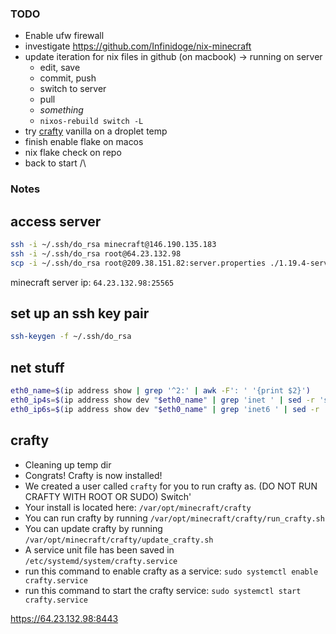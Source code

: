 ### TODO

* Enable ufw firewall
* investigate https://github.com/Infinidoge/nix-minecraft
* update iteration for nix files in github (on macbook) -> running on server
	* edit, save
	* commit, push
	* switch to server
	* pull
	* _something_
	* `nixos-rebuild switch -L`
* try [crafty](https://docs.craftycontrol.com/pages/getting-started/installation/linux/#automated-install-script-quick) vanilla on a droplet temp
* finish enable flake on macos
* nix flake check on repo
* back to start /\

### Notes

## access server

```bash
ssh -i ~/.ssh/do_rsa minecraft@146.190.135.183
ssh -i ~/.ssh/do_rsa root@64.23.132.98
scp -i ~/.ssh/do_rsa root@209.38.151.82:server.properties ./1.19.4-server.properties
```

minecraft server ip: `64.23.132.98:25565`

## set up an ssh key pair

```bash
ssh-keygen -f ~/.ssh/do_rsa
```

## net stuff

```bash
eth0_name=$(ip address show | grep '^2:' | awk -F': ' '{print $2}')
eth0_ip4s=$(ip address show dev "$eth0_name" | grep 'inet ' | sed -r 's|.*inet ([0-9.]+)/([0-9]+).*|{ address="\1"; prefixLength=\2; }|')
eth0_ip6s=$(ip address show dev "$eth0_name" | grep 'inet6 ' | sed -r 's|.*inet6 ([0-9a-f:]+)/([0-9]+).*|{ address="\1"; prefixLength=\2; }|' || '')
```

## crafty

- Cleaning up temp dir
- Congrats! Crafty is now installed!
- We created a user called `crafty` for you to run crafty as. (DO NOT RUN CRAFTY WITH ROOT OR SUDO) Switch'
- Your install is located here: `/var/opt/minecraft/crafty`
- You can run crafty by running `/var/opt/minecraft/crafty/run_crafty.sh`
- You can update crafty by running `/var/opt/minecraft/crafty/update_crafty.sh`
- A service unit file has been saved in `/etc/systemd/system/crafty.service`
- run this command to enable crafty as a service: `sudo systemctl enable crafty.service`
- run this command to start the crafty service: `sudo systemctl start crafty.service`


https://64.23.132.98:8443
